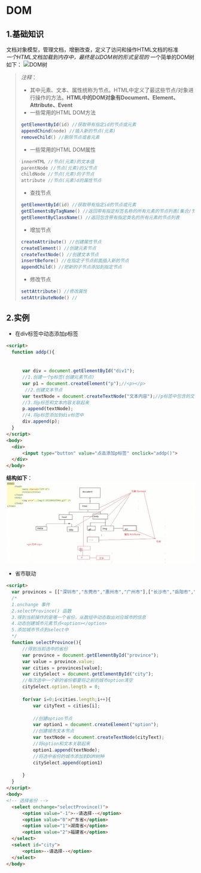 # DOM  

## 1.基础知识
文档对象模型，管理文档，增删改查，定义了访问和操作HTML文档的标准  
*一个HTML文档加载到内存中，最终是以DOM树的形式呈现的*
一个简单的DOM树如下：
![DOM树](./img/DOM树.png)
> *注释*：  
> * 其中元素、文本、属性统称为节点。HTML中定义了最这些节点/对象进行操作的方法。**HTML中的DOM对象有Document、Element、Attribute、Event**
>  * 一些常用的HTML DOM方法
> ```js
> getElementById(id) //获取带有指定id的节点或元素
> appendChind(node) //插入新的节点(元素)
> removeChild() //删除节点或者元素
> ```
>  * 一些常用的HTML DOM属性
> ```js
> innerHTML //节点(元素)的文本值
> parentNode //节点(元素)的父节点
> childNode //节点(元素)的子节点
> attribute //节点(元素)d的属性节点
> ```
> * 查找节点
> ```js
> getElementById(id) //获取带有指定id的节点或元素
> getElementsByTagName() //返回带有指定标签名称的所有元素的节点列表(集合/节点数组)
> getElementByClassName() //返回包含带有指定类名的所有元素的节点列表
> ```
> * 增加节点
> ```js
> createAttribute() //创建属性节点
> createElement() //创建元素节点
> createTextNode() //创建文本节点
> insertBefore() //在指定子节点前面插入新的节点
> appendChild() //把新的子节点添加到指定节点
> ```
> * 修改节点
> ```js
> settAttribute() //修改属性
> setAttributeNode() //
> ```

## 2.实例
 * 在div标签中动态添加p标签
  ```html
  <script>
    function addp(){
        
       
        var div = document.getElementById("div1");
        //1.创建一个p标签(创建元素节点)
        var p1 = document.createElement("p");//<p></p>
         //2.创建文本节点
        var textNode = document.createTextNode("文本内容");//p标签中包含的文本内容(创建文本节点)
        //3.将p标签和文本内容关联起来
        p.append(textNode);
        //4.将p标签添加到div标签中
        div.append(p);
    }
  </script>
  <body>
    <div>
        <input type="button" value="点击添加p标签" onclick="addp()">
    </div>
  </body>
  ```
  **结构如下**：
  ![添加p标签](./img/appendPTag.png)

  * 省市联动
  ```html
  <script>
    var provinces = [["深圳市","东莞市","惠州市","广州市"],["长沙市","岳阳市","株洲市","湘潭市"],["厦门市","福州市","潭州市","泉州市"]];
    /*
    1.onchange 事件
    2.selectProvince() 函数
    3.得到当前操作的是哪一个省份，从数组中动态取出对应城市的信息
    4.动态创建城市元素节点<option></option>
    5.添加城市节点到select中
    */
    function selectProvince(){  
        //得到当前选中的省份
        var province = document.getElementById("province");
        var value = province.value;
        var cities = provinces[value];
        var citySelect = document.getElementById("city");
        //每次选中一个新的省份都要将之前的城市option清空
        citySelect.option.length = 0;
    
        for(var i=0;i<cities.length;i++){
            var cityText = cities[i];

            //创建option节点
            var option1 = document.createElement("option");
            //创建城市文本节点
            var textNode = document.createTextNode(cityText);
            //将option和文本关联起来
            option1.append(textNode);
            //将选中省份的城市添加到DOM树种
            citySelect.append(option1)

        }
    }
  </script>
  <body>
  <!-- 选择省份 -->
    <select onchange="selectProvince()">
        <option value="-1">--请选择--</option>
        <option value="0">广东省</option>
        <option value="1">湖南省</option>
        <option value="2">福建省</option>
    </select>
    <select id="city">
        <option>--请选择--</option>
    </select>
  </body>
  ```
